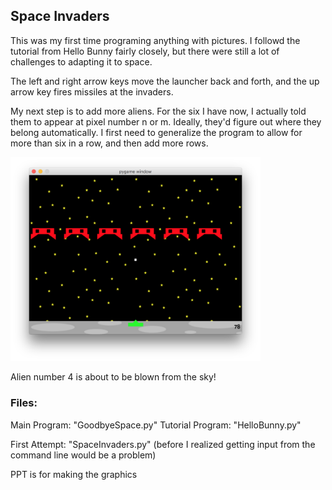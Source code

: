 
## Space Invaders

This was my first time programing anything with pictures. I followd the tutorial from Hello Bunny fairly closely, but there were still a lot of challenges to adapting it to space.

The left and right arrow keys move the launcher back and forth, and the up arrow key fires missiles at the invaders.

My next step is to add more aliens. For the six I have now, I actually told them to appear at pixel number n or m. Ideally, they'd figure out where they belong automatically. I first need to generalize the program to allow for more than six in a row, and then add more rows.


<img src="SpaceInvaders.png" alt="Space Invaders" width="400px"/>


Alien number 4 is about to be blown from the sky!

### Files:

Main Program: "GoodbyeSpace.py"
Tutorial Program: "HelloBunny.py"

First Attempt: "SpaceInvaders.py"
  (before I realized getting input from the command line would be a problem)

PPT is for making the graphics
